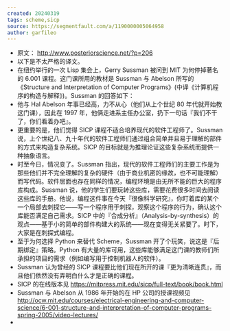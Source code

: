 ```yaml
---
created: 20240319
tags: scheme,sicp
source: https://segmentfault.com/a/1190000005064958
author: garfileo
---
```


- 原文： http://www.posteriorscience.net/?p=206
- 以下是不太严格的译文。
- 在纽约举行的一次 Lisp 集会上，Gerry Sussman 被问到 MIT 为何停掉著名的 6.001 课程。这门课所用的教材是 Sussman 与 Abelson 所写的《Structure and Interpretation of Computer Programs》(中译《计算机程序的构造与解释》)。Sussman 的回答如下：
- 他与 Hal Abelson 年事已经高，力不从心（他们从上个世纪 80 年代就开始教这门课），因此在 1997 年，他俩走进系主任办公室，扔下一句话『我们不干了，你们看着办吧』。
- 更重要的是，他们觉得 SICP 课程不适合培养现代的软件工程师了。Sussman 说，上个世纪八、九十年代的软件工程师们通过组合简单并且易于理解的部件的方式来构造复杂系统。SICP 的目标就是为推理论证这些复杂系统而提供一种抽象语言。
- 时至今日，情况变了。Sussman 指出，现代的软件工程师们的主要工作是为那些他们并不完全理解的复杂的硬件（由于商业机密的缘故，也不可能理解）而写代码。软件层面也存在同样的情况，编程环境是由无所不能的巨大的程序库构成。Sussman 说，他的学生们要玩转这些库，需要花费很多时间去阅读这些库的手册。他说，编程这件事在今天『很像科学研究』，你盯着库的某个一个局部去刺探它——写一个程序用于刺探，观察这个程序的行为，确认这个库能否满足自己需求。SICP 中的『合成分析』（Analysis-by-synthesis）的观点——基于小的简单的部件构建大的系统——现在变得无关紧要了。时下，大家是在刺探式编程。
- 至于为何选择 Python 来替代 Scheme，Sussman 开了个玩笑，说这是『后期绑定』策略。Python 有大量的库可用，这些库能够满足这门课的教师们所承担的项目的需求（例如编写用于控制机器人的软件）。
- Sussman 认为曾经的 SICP 课程要比他们现在所开的课『更为清晰连贯』，而且他们依然没有弄明白什么才是正确的课程。
- SICP 的在线版本见 https://mitpress.mit.edu/sicp/full-text/book/book.html
- Sussman 与 Abelson 从 1986 年开始的在 HP 公司的授课视频见 http://ocw.mit.edu/courses/electrical-engineering-and-computer-science/6-001-structure-and-interpretation-of-computer-programs-spring-2005/video-lectures/
-